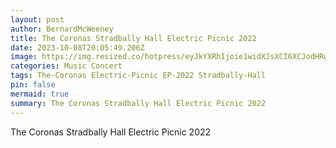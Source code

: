```yaml
---
layout: post
author: BernardMcWeeney
title: The Coronas Stradbally Hall Electric Picnic 2022
date: 2023-10-08T20:05:49.206Z
image: https://img.resized.co/hotpress/eyJkYXRhIjoie1widXJsXCI6XCJodHRwczpcXFwvXFxcL21lZGlhLmhvdHByZXNzLmNvbVxcXC91cGxvYWRzXFxcLzIwMjJcXFwvMTFcXFwvMDIxMTE2MDZcXFwvVGhlLUNvcm9uYXMtYXQtRWxlY3RyaWMtUGljbmljLTIwMjItYnktTWlndWVsLVJ1aXotMzIuanBnXCIsXCJ3aWR0aFwiOjcwMCxcImhlaWdodFwiOjM3MCxcImRlZmF1bHRcIjpcImh0dHBzOlxcXC9cXFwvd3d3LmhvdHByZXNzLmNvbVxcXC9pXFxcL25vLWltYWdlLnBuZz92PThcIixcIm9wdGlvbnNcIjpbXX0iLCJoYXNoIjoiNzZkNjc3M2VmNWY4NDdmZDEzNDliNjIzMTM1ZmFlZDE2OTI3NmJiNyJ9/the-coronas-at-electric-picnic-2022-by-miguel-ruiz-32.jpg
categories: Music Concert
tags: The-Coronas Electric-Picnic EP-2022 Stradbally-Hall
pin: false
mermaid: true
summary: The Coronas Stradbally Hall Electric Picnic 2022
---
```

The Coronas Stradbally Hall Electric Picnic 2022
